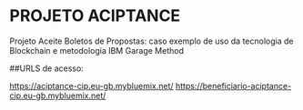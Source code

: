 # PROJETO ACIPTANCE

Projeto Aceite Boletos de Propostas: caso exemplo de uso da tecnologia de Blockchain e metodologia IBM Garage Method

##URLS de acesso:

https://aciptance-cip.eu-gb.mybluemix.net/
https://beneficiario-aciptance-cip.eu-gb.mybluemix.net/